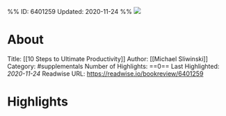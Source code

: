 %%
ID: 6401259
Updated: 2020-11-24
%%
![](https://images-na.ssl-images-amazon.com/images/I/419YRYb3orL._SL500_.jpg)

# About
Title: [[10 Steps to Ultimate Productivity]]
Author: [[Michael Sliwinski]]
Category: #supplementals
Number of Highlights: ==0==
Last Highlighted: *2020-11-24*
Readwise URL: https://readwise.io/bookreview/6401259

# Highlights 